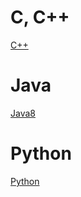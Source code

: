 
# C, C++
[C++](./C_PLUS_PLUS/C_PLUS_PLUS.md)

# Java
[Java8](./JAVA/JAVA8/JAVA_8.md)

# Python
[Python](./PYTHON/PYTHOND.md)
